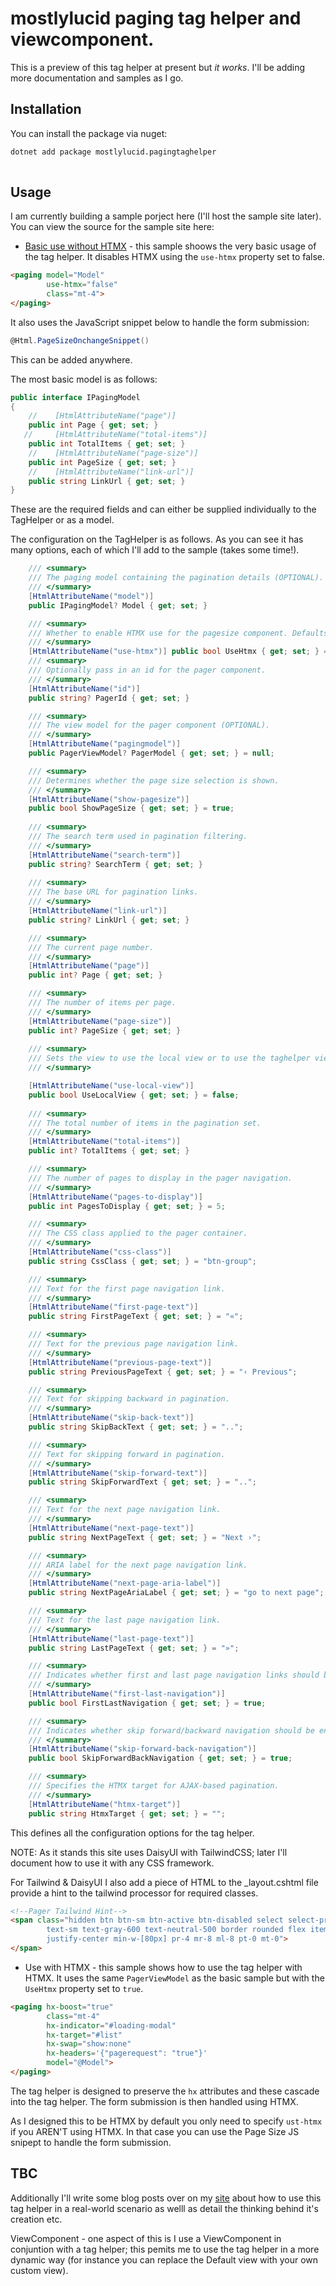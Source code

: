 # mostlylucid paging tag helper and viewcomponent.

This is a preview of this tag helper at present but *it works*. I'll be adding more documentation and samples as I go.

## Installation

You can install the package via nuget:

```bash
dotnet add package mostlylucid.pagingtaghelper
  
```

## Usage
I am currently building a sample porject here (I'll host the sample site later).
You can view the source for the sample site here:

- [Basic use without HTMX](https://github.com/scottgal/mostlylucid.pagingtaghelper/blob/main/mostlylucid.pagingtaghelper.sample/Views/Home/BasicWithModel.cshtml) - this sample shoows the very basic usage of the tag helper. It disables HTMX  using the `use-htmx` property set to false.
```html
<paging model="Model"
        use-htmx="false"
        class="mt-4">
</paging>
```

It also uses the JavaScript snippet below to handle the form submission:

```csharp
@Html.PageSizeOnchangeSnippet()
```
This can be added anywhere.

The most basic model is as follows:

```csharp
public interface IPagingModel
{
    //    [HtmlAttributeName("page")]
    public int Page { get; set; }
   //     [HtmlAttributeName("total-items")]
    public int TotalItems { get; set; }
    //    [HtmlAttributeName("page-size")]
    public int PageSize { get; set; }
    //    [HtmlAttributeName("link-url")]
    public string LinkUrl { get; set; }
}
```

These are the required fields and can either be supplied individually to the TagHelper or as a model.

The configuration on the TagHelper is as follows. As you can see it has many options, each of which I'll add to the sample (takes some time!).



```csharp
    /// <summary>
    /// The paging model containing the pagination details (OPTIONAL).
    /// </summary>
    [HtmlAttributeName("model")]
    public IPagingModel? Model { get; set; }

    /// <summary>
    /// Whether to enable HTMX use for the pagesize component. Defaults to true.
    /// </summary>
    [HtmlAttributeName("use-htmx")] public bool UseHtmx { get; set; } = true;
    /// <summary>
    /// Optionally pass in an id for the pager component.
    /// </summary>
    [HtmlAttributeName("id")]
    public string? PagerId { get; set; }

    /// <summary>
    /// The view model for the pager component (OPTIONAL).
    /// </summary>
    [HtmlAttributeName("pagingmodel")]
    public PagerViewModel? PagerModel { get; set; } = null;

    /// <summary>
    /// Determines whether the page size selection is shown.
    /// </summary>
    [HtmlAttributeName("show-pagesize")]
    public bool ShowPageSize { get; set; } = true;
    
    /// <summary>
    /// The search term used in pagination filtering.
    /// </summary>
    [HtmlAttributeName("search-term")]
    public string? SearchTerm { get; set; }
    
    /// <summary>
    /// The base URL for pagination links.
    /// </summary>
    [HtmlAttributeName("link-url")]
    public string? LinkUrl { get; set; }

    /// <summary>
    /// The current page number.
    /// </summary>
    [HtmlAttributeName("page")]
    public int? Page { get; set; }

    /// <summary>
    /// The number of items per page.
    /// </summary>
    [HtmlAttributeName("page-size")]
    public int? PageSize { get; set; }
    
    /// <summary>
    /// Sets the view to use the local view or to use the taghelper view.
    /// </summary>

    [HtmlAttributeName("use-local-view")]
    public bool UseLocalView { get; set; } = false;
    
    /// <summary>
    /// The total number of items in the pagination set.
    /// </summary>
    [HtmlAttributeName("total-items")]
    public int? TotalItems { get; set; }

    /// <summary>
    /// The number of pages to display in the pager navigation.
    /// </summary>
    [HtmlAttributeName("pages-to-display")]
    public int PagesToDisplay { get; set; } = 5;

    /// <summary>
    /// The CSS class applied to the pager container.
    /// </summary>
    [HtmlAttributeName("css-class")]
    public string CssClass { get; set; } = "btn-group";

    /// <summary>
    /// Text for the first page navigation link.
    /// </summary>
    [HtmlAttributeName("first-page-text")]
    public string FirstPageText { get; set; } = "«";

    /// <summary>
    /// Text for the previous page navigation link.
    /// </summary>
    [HtmlAttributeName("previous-page-text")]
    public string PreviousPageText { get; set; } = "‹ Previous";

    /// <summary>
    /// Text for skipping backward in pagination.
    /// </summary>
    [HtmlAttributeName("skip-back-text")]
    public string SkipBackText { get; set; } = "..";

    /// <summary>
    /// Text for skipping forward in pagination.
    /// </summary>
    [HtmlAttributeName("skip-forward-text")]
    public string SkipForwardText { get; set; } = "..";

    /// <summary>
    /// Text for the next page navigation link.
    /// </summary>
    [HtmlAttributeName("next-page-text")]
    public string NextPageText { get; set; } = "Next ›";

    /// <summary>
    /// ARIA label for the next page navigation link.
    /// </summary>
    [HtmlAttributeName("next-page-aria-label")]
    public string NextPageAriaLabel { get; set; } = "go to next page";

    /// <summary>
    /// Text for the last page navigation link.
    /// </summary>
    [HtmlAttributeName("last-page-text")]
    public string LastPageText { get; set; } = "»";

    /// <summary>
    /// Indicates whether first and last page navigation links should be displayed.
    /// </summary>
    [HtmlAttributeName("first-last-navigation")]
    public bool FirstLastNavigation { get; set; } = true;

    /// <summary>
    /// Indicates whether skip forward/backward navigation should be enabled.
    /// </summary>
    [HtmlAttributeName("skip-forward-back-navigation")]
    public bool SkipForwardBackNavigation { get; set; } = true;

    /// <summary>
    /// Specifies the HTMX target for AJAX-based pagination.
    /// </summary>
    [HtmlAttributeName("htmx-target")]
    public string HtmxTarget { get; set; } = "";

```

This defines all the configuration options for the tag helper.

NOTE: As it stands this site uses DaisyUI with TailwindCSS; later I'll document how to use it with any CSS framework.

For Tailwind & DaisyUI I also add a piece of HTML to the _layout.cshtml file provide a hint to the tailwind processor for required classes.

```html
<!--Pager Tailwind Hint-->
<span class="hidden btn btn-sm btn-active btn-disabled select select-primary select-sm 
        text-sm text-gray-600 text-neutral-500 border rounded flex items-center 
        justify-center min-w-[80px] pr-4 mr-8 ml-8 pt-0 mt-0">
</span>

```

- Use with HTMX - this sample shows how to use the tag helper with HTMX. It uses the same `PagerViewModel` as the basic sample but with the `UseHtmx` property set to `true`.

```html
<paging hx-boost="true"
        class="mt-4"
        hx-indicator="#loading-modal"
        hx-target="#list"
        hx-swap="show:none"
        hx-headers='{"pagerequest": "true"}'
        model="@Model">
</paging>

```

The tag helper is designed to preserve the `hx` attributes and these cascade into the tag helper. The form submission is then handled using HTMX.

As I designed this to be HTMX by default you only need to specify `ust-htmx` if you AREN'T using HTMX. In that case you can use the Page Size JS snipept to handle the form submission.


## TBC
Additionally I'll write some blog posts over on my [site](https://www.mostlylucid.net) about how to use this tag helper in a real-world scenario as welll as detail the thinking behind it's creation etc.

ViewComponent - one aspect of this is I use a ViewComponent in conjuntion with a tag helper; this pemits me to use the tag helper in a more dynamic way (for instance you can replace the Default view with your own custom view).